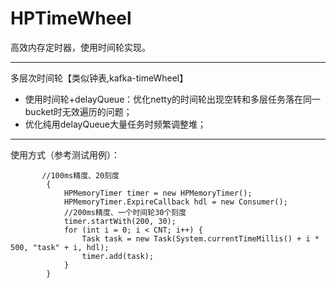 # HPTimeWheel

高效内存定时器，使用时间轮实现。


---

多层次时间轮【类似钟表,kafka-timeWheel】

- 使用时间轮+delayQueue：优化netty的时间轮出现空转和多层任务落在同一bucket时无效遍历的问题；
- 优化纯用delayQueue大量任务时频繁调整堆；

---

使用方式（参考测试用例）：
```
       //100ms精度、20刻度
        {
            HPMemoryTimer timer = new HPMemoryTimer();
            HPMemoryTimer.ExpireCallback hdl = new Consumer();
            //200ms精度、一个时间轮30个刻度
            timer.startWith(200, 30);
            for (int i = 0; i < CNT; i++) {
                Task task = new Task(System.currentTimeMillis() + i * 500, "task" + i, hdl);
                timer.add(task);
            }
        }
```
